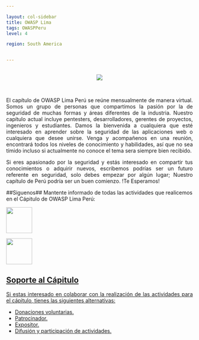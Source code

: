 ```yaml
---

layout: col-sidebar
title: OWASP Lima
tags: OWASPPeru
level: 4

region: South America


---
```


<p align="center">
  <br />
  <img src="assets/images/logo.jpg">
</p>
<br />
<p align="justify">
El capítulo de OWASP Lima Perú se reúne mensualmente de manera virtual. Somos un grupo de personas que compartimos la pasión por la de seguridad de muchas formas y áreas diferentes de la industria. Nuestro capítulo actual incluye pentesters, desarrolladores, gerentes de proyectos, ingenieros y estudiantes.
Damos la bienvenida a cualquiera que esté interesado en aprender sobre la seguridad de las aplicaciones web o cualquiera que desee unirse. 
 Venga y acompañenos en una reunión, encontrará todos los niveles de conocimiento y habilidades, así que no sea tímido incluso si actualmente no conoce el tema sera siempre bien recibido.</p>

<p align="justify">
Si eres apasionado por la seguridad y estás interesado en compartir tus conocimientos o adquirir nuevos, escribemos podrías ser un futuro referente en seguridad, solo debes empezar por algún lugar; Nuestro capítulo de Perú podría ser un buen comienzo. !Te Esperamos!</p>
##Siguenos##
Mantente informado de todas las actividades que realicemos en el Cápitulo de OWASP Lima Perú:
<br>

<a href="https://twitter.com/owasp_peru" rel="nofollow"> <img src="https://image.similarpng.com/thumbnail/2020/06/Black-icon-Twitter-logo-transparent-PNG.png" width="70" height="70">

<a href="https://www.facebook.com/OwaspPeru/" rel="nofollow"> <img src="https://image.flaticon.com/icons/png/512/8/8730.png" width="70" height="70">



<h2>Soporte al Cápitulo</h2>
<p ALIGN="justify">Si estas interesado en colaborar con la realización de las actividades para el cápitulo, tienes las siguientes alternativas:
<br>
<ul>
  <li> Donaciones voluntarias.</li>
  <li> Patrocinador.</li>
  <li> Expositor.</li>
  <li> Difusión y participación de actividades.</li>
</ul>
